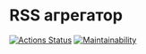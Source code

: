 # RSS агрегатор

[![Actions Status](https://github.com/Tati92-L/frontend-project-lvl3/workflows/hexlet-check/badge.svg)](https://github.com/Tati92-L/frontend-project-lvl3/actions)
[![Maintainability](https://api.codeclimate.com/v1/badges/a99a88d28ad37a79dbf6/maintainability)](https://codeclimate.com/github/codeclimate/codeclimate/maintainability)